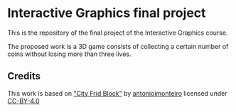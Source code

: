 ﻿# Interactive Graphics final project

This is the repository of the final project of the Interactive Graphics course.

The proposed work is a 3D game consists of collecting a certain number of coins without losing more than three lives.

## Credits

This work is based on ["City Frid Block"](https://sketchfab.com/3d-models/city-grid-block-3488e40ceca846bb9023f894a749c398) by [antoniojmonteiro](https://sketchfab.com/antoniojmonteiro) licensed under [CC-BY-4.0](http://creativecommons.org/licenses/by/4.0/)

